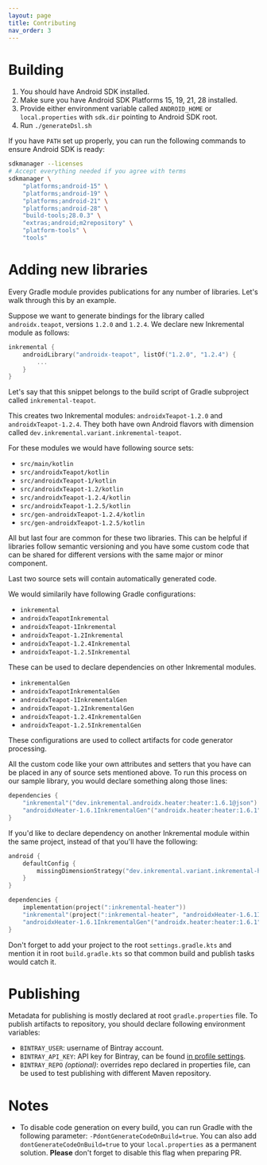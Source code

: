 ```yaml
---
layout: page
title: Contributing
nav_order: 3
---
```


# Building

1. You should have Android SDK installed.
2. Make sure you have Android SDK Platforms 15, 19, 21, 28 installed.
3. Provide either environment variable called `ANDROID_HOME`
   or `local.properties` with `sdk.dir` pointing to Android SDK
   root.
4. Run `./generateDsl.sh`

If you have `PATH` set up properly, you can run the following commands
to ensure Android SDK is ready:

```sh
sdkmanager --licenses
# Accept everything needed if you agree with terms
sdkmanager \
    "platforms;android-15" \
    "platforms;android-19" \
    "platforms;android-21" \
    "platforms;android-28" \
    "build-tools;28.0.3" \
    "extras;android;m2repository" \
    "platform-tools" \
    "tools"
```

# Adding new libraries

Every Gradle module provides publications for any number of libraries. Let's walk through this
by an example.

Suppose we want to generate bindings for the library called `androidx.teapot`,
versions `1.2.0` and `1.2.4`. We declare new Inkremental module as follows:

```kotlin
inkremental {
    androidLibrary("androidx-teapot", listOf("1.2.0", "1.2.4") {
        ...
    }
}
```

Let's say that this snippet belongs to the build script of Gradle subproject called `inkremental-teapot`.

This creates two Inkremental modules: `androidxTeapot-1.2.0` and `androidxTeapot-1.2.4`.
They both have own Android flavors with dimension called `dev.inkremental.variant.inkremental-teapot`.

For these modules we would have following source sets:

* `src/main/kotlin`
* `src/androidxTeapot/kotlin`
* `src/androidxTeapot-1/kotlin`
* `src/androidxTeapot-1.2/kotlin`
* `src/androidxTeapot-1.2.4/kotlin`
* `src/androidxTeapot-1.2.5/kotlin`
* `src/gen-androidxTeapot-1.2.4/kotlin`
* `src/gen-androidxTeapot-1.2.5/kotlin`

All but last four are common for these two libraries. This can be helpful if libraries follow
semantic versioning and you have some custom code that can be shared for different versions
with the same major or minor component.

Last two source sets will contain automatically generated code.

We would similarily have following Gradle configurations:

* `inkremental`
* `androidxTeapotInkremental`
* `androidxTeapot-1Inkremental`
* `androidxTeapot-1.2Inkremental`
* `androidxTeapot-1.2.4Inkremental`
* `androidxTeapot-1.2.5Inkremental`

These can be used to declare dependencies on other Inkremental modules.

* `inkrementalGen`
* `androidxTeapotInkrementalGen`
* `androidxTeapot-1InkrementalGen`
* `androidxTeapot-1.2InkrementalGen`
* `androidxTeapot-1.2.4InkrementalGen`
* `androidxTeapot-1.2.5InkrementalGen`

These configurations are used to collect artifacts for code generator processing.

All the custom code like your own attributes and setters that you have can be placed in any
of source sets mentioned above. To run this process on our sample library, you would declare
something along those lines:

```kotlin
dependencies {
    "inkremental"("dev.inkremental.androidx.heater:heater:1.6.1@json")
    "androidxHeater-1.6.1InkrementalGen"("androidx.heater:heater:1.6.1")
}
```

If you'd like to declare dependency on another Inkremental module within the same project,
instead of that you'll have the following:

```kotlin
android {
	defaultConfig {
		missingDimensionStrategy("dev.inkremental.variant.inkremental-heater", "androidxHeater-1.6.1")
	}
}

dependencies {
    implementation(project(":inkremental-heater"))
    "inkremental"(project(":inkremental-heater", "androidxHeater-1.6.1InkrementalDef"))
    "androidxHeater-1.6.1InkrementalGen"("androidx.heater:heater:1.6.1")
}
```

Don't forget to add your project to the root `settings.gradle.kts` and mention it in root `build.gradle.kts`
so that common build and publish tasks would catch it.

# Publishing

Metadata for publishing is mostly declared at root `gradle.properties` file. To publish
artifacts to repository, you should declare following environment variables:

* `BINTRAY_USER`: username of Bintray account.
* `BINTRAY_API_KEY`: API key for Bintray, can be found [in profile settings](https://bintray.com/profile/edit).
* `BINTRAY_REPO` *(optional)*: overrides repo declared in properties file, can be used to test
   publishing with different Maven repository.

# Notes

* To disable code generation on every build, you can run Gradle
  with the following parameter: `-PdontGenerateCodeOnBuild=true`. You
  can also add `dontGenerateCodeOnBuild=true` to your `local.properties`
  as a permanent solution.
  **Please** don't forget to disable this flag when preparing PR.
